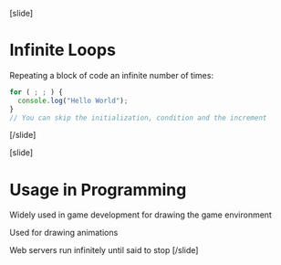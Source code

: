 [slide]
# Infinite Loops
Repeating a block of code an infinite number of times:
```js
for ( ; ; ) {
  console.log("Hello World");
}
// You can skip the initialization, condition and the increment
```
[/slide]

[slide]
# Usage in Programming
Widely used in game development for drawing the game environment

Used for drawing animations

Web servers run infinitely until said to stop
[/slide]